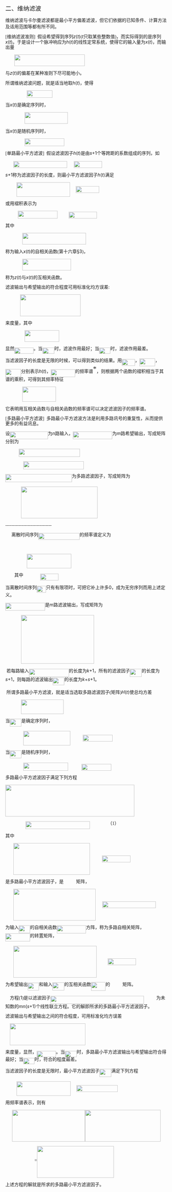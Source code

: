 <div class=Section1>
<p class=MsoNormal style='layout-grid-mode:char'><span lang=ZH-CN
style='font-size:14.0pt;font-family:宋体_GB2312'>二、维纳滤波</span></p>
<p class=MsoBodyTextIndent2><span lang=ZH-CN>维纳滤波与卡尔曼滤波都是最小平方偏差滤波，但它们依据的已知条件、计算方法及适用范围等都有所不同。</span></p>
<p class=MsoNormal style='line-height:12.0pt;layout-grid-mode:char'><span
lang=EN-US style='font-family:宋体_GB2312'>[</span><span lang=ZH-CN
style='font-family:宋体_GB2312'>维纳滤波准则</span><span lang=EN-US style='font-family:
宋体_GB2312'>]&nbsp; </span><span lang=ZH-CN style='font-family:宋体_GB2312'>假设希望得到序列</span><i><span
lang=EN-US>z</span></i><span lang=EN-US>(<i>t</i>)</span><span lang=EN-US
style='font-family:宋体_GB2312'>(</span><i><span lang=EN-US>t</span></i><span
lang=ZH-CN style='font-family:宋体_GB2312'>只取某些整数值</span><span lang=EN-US
style='font-family:宋体_GB2312'>)</span><span lang=ZH-CN style='font-family:宋体_GB2312'>，而实际得到的是序列</span><i><span
lang=EN-US>x</span></i><span lang=EN-US>(<i>t</i>)</span><span lang=ZH-CN
style='font-family:宋体_GB2312'>。于是设计一个脉冲响应为</span><i><span lang=EN-US>h</span></i><span
lang=EN-US>(<i>t</i>)</span><span lang=ZH-CN style='font-family:宋体_GB2312'>的线性定常系统，使得它的输入量为</span><i><span
lang=EN-US>x</span></i><span lang=EN-US>(<i>t</i>)</span><span lang=ZH-CN
style='font-family:宋体_GB2312'>，而输出量</span></p>
<p class=MsoNormal style='line-height:12.0pt;layout-grid-mode:char'><span
lang=EN-US style='font-family:宋体_GB2312'>&nbsp;&nbsp;&nbsp;&nbsp;&nbsp;&nbsp;&nbsp;
<sub><img width=220 height=36
src="res/17e9d95da129bdd93c34fb6cc6aaaa52_5903_files/image002.gif" u1:shapes="_x0000_i1025"></sub></span></p>
<p class=MsoNormal style='line-height:12.0pt;layout-grid-mode:char'><span
lang=ZH-CN style='font-family:宋体_GB2312'>与</span><i><span lang=EN-US>z</span></i><span
lang=EN-US>(<i>t</i>)</span><span lang=ZH-CN style='font-family:宋体_GB2312'>的偏差在某种准则下尽可能地小。</span></p>
<p class=MsoNormal style='line-height:12.0pt;layout-grid-mode:char'><span
lang=ZH-CN style='font-family:宋体_GB2312'>所谓维纳滤波问题，就是适当地取</span><i><span
lang=EN-US>h</span></i><span lang=EN-US>(<i>t</i>)</span><span lang=ZH-CN
style='font-family:宋体_GB2312'>，使得</span></p>
<p class=MsoNormal style='line-height:12.0pt;layout-grid-mode:char'><span
lang=EN-US style='font-family:宋体_GB2312'>&nbsp;&nbsp;&nbsp;&nbsp;&nbsp;&nbsp;&nbsp;&nbsp;&nbsp;&nbsp;&nbsp;&nbsp;&nbsp;&nbsp;&nbsp;&nbsp;&nbsp;&nbsp;
<sub><img width=80 height=23 src="res/17e9d95da129bdd93c34fb6cc6aaaa52_5903_files/image004.gif"
u1:shapes="_x0000_i1026"></sub></span></p>
<p class=MsoNormal style='line-height:12.0pt;layout-grid-mode:char'><span
lang=ZH-CN style='font-family:宋体_GB2312'>当</span><i><span lang=EN-US>x</span></i><span
lang=EN-US>(<i>t</i>)</span><span lang=ZH-CN style='font-family:宋体_GB2312'>是确定序列时，</span></p>
<p class=MsoNormal style='line-height:12.0pt;layout-grid-mode:char'><span
lang=EN-US style='font-family:宋体_GB2312'>&nbsp;&nbsp;&nbsp;&nbsp;&nbsp;&nbsp;&nbsp;&nbsp;&nbsp;&nbsp;&nbsp;&nbsp;&nbsp;&nbsp;&nbsp;&nbsp;
<sub><img width=135 height=36
src="res/17e9d95da129bdd93c34fb6cc6aaaa52_5903_files/image006.gif" u1:shapes="_x0000_i1027"></sub></span></p>
<p class=MsoNormal style='line-height:12.0pt;layout-grid-mode:char'><span
lang=ZH-CN style='font-family:宋体_GB2312'>当</span><i><span lang=EN-US>x</span></i><span
lang=EN-US>(<i>t</i>)</span><span lang=ZH-CN style='font-family:宋体_GB2312'>是随机序列时，</span></p>
<p class=MsoNormal style='line-height:12.0pt;layout-grid-mode:char'><span
lang=EN-US style='font-family:宋体_GB2312'>&nbsp;&nbsp;&nbsp;&nbsp;&nbsp;&nbsp;&nbsp;&nbsp;&nbsp;&nbsp;&nbsp;&nbsp;&nbsp;&nbsp;&nbsp;&nbsp;
<sub><img width=124 height=24
src="res/17e9d95da129bdd93c34fb6cc6aaaa52_5903_files/image008.gif" u1:shapes="_x0000_i1035"></sub></span></p>
<p class=MsoNormal style='line-height:12.0pt;layout-grid-mode:char'><span
lang=EN-US style='font-family:宋体_GB2312'>[</span><span lang=ZH-CN
style='font-family:宋体_GB2312'>单路最小平方滤波</span><span lang=EN-US style='font-family:
宋体_GB2312'>]&nbsp; </span><span lang=ZH-CN style='font-family:宋体_GB2312'>假设滤波因子</span><i><span
lang=EN-US>h</span></i><span lang=EN-US>(<i>t</i>)</span><span lang=ZH-CN
style='font-family:宋体_GB2312'>是由</span><i><span lang=EN-US>s</span></i><span
lang=EN-US>+1</span><span lang=ZH-CN style='font-family:宋体_GB2312'>个等跨距的系数组成的序列，如</span></p>
<p class=MsoNormal style='line-height:12.0pt;layout-grid-mode:char'><span
lang=EN-US style='font-family:宋体_GB2312'>&nbsp;&nbsp;&nbsp;&nbsp;&nbsp;&nbsp; <sub><img
width=168 height=21 src="res/17e9d95da129bdd93c34fb6cc6aaaa52_5903_files/image010.gif"
u1:shapes="_x0000_i1036" align=absmiddle></sub>&nbsp;&nbsp;&nbsp;&nbsp;&nbsp;&nbsp;<sub><img
width=88 height=21 src="res/17e9d95da129bdd93c34fb6cc6aaaa52_5903_files/image012.gif"
u1:shapes="_x0000_i1037" align=absmiddle></sub></span></p>
<p class=MsoNormal style='line-height:12.0pt;layout-grid-mode:char'><i><span
lang=EN-US>s</span></i><span lang=EN-US>+1</span><span lang=ZH-CN
style='font-family:宋体_GB2312'>称为滤波因子的长度，则最小平方滤波因子</span><i><span lang=EN-US>h</span></i><span
lang=EN-US>(<i>t</i>)</span><span lang=ZH-CN style='font-family:宋体_GB2312'>满足</span></p>
<p class=MsoNormal style='line-height:12.0pt;layout-grid-mode:char'><span
lang=EN-US style='font-family:宋体_GB2312'>&nbsp;&nbsp;&nbsp;&nbsp;&nbsp;&nbsp;&nbsp;&nbsp;&nbsp;
<sub><img width=167 height=45
src="res/17e9d95da129bdd93c34fb6cc6aaaa52_5903_files/image014.gif" u1:shapes="_x0000_i1038"
align=absmiddle></sub>&nbsp;&nbsp;&nbsp;&nbsp;&nbsp;<sub><img width=73
height=21 src="res/17e9d95da129bdd93c34fb6cc6aaaa52_5903_files/image016.gif"
u1:shapes="_x0000_i1039" align=absmiddle></sub>&nbsp;&nbsp;&nbsp;&nbsp;</span></p>
<p class=MsoNormal style='line-height:12.0pt;layout-grid-mode:char'><span
lang=ZH-CN style='font-family:宋体_GB2312'>或用褶积表示为</span></p>
<p class=MsoNormal style='line-height:12.0pt;layout-grid-mode:char'><span
lang=EN-US style='font-family:宋体_GB2312'>&nbsp;&nbsp;&nbsp;&nbsp;&nbsp;&nbsp;&nbsp;&nbsp;&nbsp;&nbsp;
<sub><img width=124 height=24
src="res/17e9d95da129bdd93c34fb6cc6aaaa52_5903_files/image018.gif" u1:shapes="_x0000_i1040"></sub>&nbsp;&nbsp;&nbsp;&nbsp;&nbsp;&nbsp;&nbsp;&nbsp;&nbsp;&nbsp;<sub><img
width=88 height=21 src="res/17e9d95da129bdd93c34fb6cc6aaaa52_5903_files/image020.gif"
u1:shapes="_x0000_i1041"></sub></span></p>
<p class=MsoNormal style='line-height:12.0pt;layout-grid-mode:char'><span
lang=ZH-CN style='font-family:宋体_GB2312'>其中</span></p>
<p class=MsoNormal style='line-height:12.0pt;layout-grid-mode:char'><span
lang=EN-US style='font-family:宋体_GB2312'>&nbsp;&nbsp;&nbsp;&nbsp;&nbsp;&nbsp;&nbsp;&nbsp;&nbsp;&nbsp;&nbsp;&nbsp;&nbsp;&nbsp;
<sub><img width=199 height=36
src="res/17e9d95da129bdd93c34fb6cc6aaaa52_5903_files/image022.gif" u1:shapes="_x0000_i1042"></sub></span></p>
<p class=MsoNormal style='line-height:12.0pt;layout-grid-mode:char'><span
lang=ZH-CN style='font-family:宋体_GB2312'>称为输入</span><i><span lang=EN-US>x</span></i><span
lang=EN-US>(<i>t</i>)</span><span lang=ZH-CN style='font-family:宋体_GB2312'>的</span><span
lang=ZH-CN style='font-family:宋体_GB2312'>自相关函数</span><span lang=EN-US
style='font-family:宋体_GB2312'>(</span><span lang=ZH-CN style='font-family:宋体_GB2312'>第十六章</span><span
lang=EN-US>§</span><span lang=EN-US>3</span><span lang=EN-US style='font-family:
宋体_GB2312'>)</span><span lang=ZH-CN style='font-family:宋体_GB2312'>，</span></p>
<p class=MsoNormal style='line-height:12.0pt;layout-grid-mode:char'><span
lang=EN-US style='font-family:宋体_GB2312'>&nbsp;&nbsp;&nbsp;&nbsp;&nbsp;&nbsp;&nbsp;&nbsp;&nbsp;&nbsp;&nbsp;&nbsp;&nbsp;&nbsp;
<sub><img width=152 height=36
src="res/17e9d95da129bdd93c34fb6cc6aaaa52_5903_files/image024.gif" u1:shapes="_x0000_i1043"></sub></span></p>
<p class=MsoNormal style='line-height:12.0pt;layout-grid-mode:char'><span
lang=ZH-CN style='font-family:宋体_GB2312'>称为</span><i><span lang=EN-US>z</span></i><span
lang=EN-US>(<i>t</i>)</span><span lang=ZH-CN style='font-family:宋体_GB2312'>与</span><i><span
lang=EN-US>x</span></i><span lang=EN-US>(<i>t</i>)</span><span lang=ZH-CN
style='font-family:宋体_GB2312'>的互相关函数。</span></p>
<p class=MsoNormal style='line-height:12.0pt;layout-grid-mode:char'><span
lang=ZH-CN style='font-family:宋体_GB2312'>滤波输出与希望输出的符合程度可用标准化均方误差</span><span
lang=EN-US style='font-family:宋体_GB2312'>:</span></p>
<p class=MsoNormal style='line-height:12.0pt;layout-grid-mode:char'><span
lang=EN-US style='font-family:宋体_GB2312'>&nbsp;&nbsp;&nbsp;&nbsp;&nbsp;&nbsp;&nbsp;&nbsp;&nbsp;&nbsp;&nbsp;&nbsp;
<sub><img width=189 height=68
src="res/17e9d95da129bdd93c34fb6cc6aaaa52_5903_files/image026.gif" u1:shapes="_x0000_i1044"></sub></span></p>
<p class=MsoNormal style='line-height:12.0pt;layout-grid-mode:char'><span
lang=ZH-CN style='font-family:宋体_GB2312'>来度量，其中</span></p>
<p class=MsoNormal style='line-height:12.0pt;layout-grid-mode:char'><span
lang=EN-US style='font-family:宋体_GB2312'>&nbsp;&nbsp;&nbsp;&nbsp;&nbsp;&nbsp;&nbsp;&nbsp;&nbsp;&nbsp;&nbsp;&nbsp;&nbsp;&nbsp;&nbsp;&nbsp;
<sub><img width=108 height=36
src="res/17e9d95da129bdd93c34fb6cc6aaaa52_5903_files/image028.gif" u1:shapes="_x0000_i1045"></sub></span></p>
<p class=MsoNormal style='line-height:12.0pt;layout-grid-mode:char'><span
lang=ZH-CN style='font-family:宋体_GB2312'>显然</span><sub><span lang=EN-US
style='font-family:宋体_GB2312'><img width=60 height=19
src="res/17e9d95da129bdd93c34fb6cc6aaaa52_5903_files/image030.gif" u1:shapes="_x0000_i1046"
align=absmiddle></span></sub><span lang=ZH-CN style='font-family:宋体_GB2312'>。当</span><sub><span
lang=EN-US style='font-family:宋体_GB2312'><img width=37 height=19
src="res/17e9d95da129bdd93c34fb6cc6aaaa52_5903_files/image032.gif" u1:shapes="_x0000_i1047"
align=absmiddle></span></sub><span lang=ZH-CN style='font-family:宋体_GB2312'>时，滤波作用最好；当</span><sub><span
lang=EN-US style='font-family:宋体_GB2312'><img width=35 height=19
src="res/17e9d95da129bdd93c34fb6cc6aaaa52_5903_files/image034.gif" u1:shapes="_x0000_i1048"
align=absmiddle></span></sub><span lang=ZH-CN style='font-family:宋体_GB2312'>时，滤波作用最差。</span></p>
<p class=MsoNormal style='line-height:12.0pt;layout-grid-mode:char'><span
lang=ZH-CN style='font-family:宋体_GB2312'>当滤波因子的长度是无限的时候，可以得到类似的结果。用</span><sub><span
lang=EN-US style='font-family:宋体_GB2312'><img width=41 height=21
src="res/17e9d95da129bdd93c34fb6cc6aaaa52_5903_files/image036.gif" u1:shapes="_x0000_i1049"
align=absmiddle></span></sub><span lang=ZH-CN style='font-family:宋体_GB2312'>，</span><sub><span
lang=EN-US style='font-family:宋体_GB2312'><img width=49 height=24
src="res/17e9d95da129bdd93c34fb6cc6aaaa52_5903_files/image038.gif" u1:shapes="_x0000_i1050"
align=absmiddle></span></sub><span lang=ZH-CN style='font-family:宋体_GB2312'>，</span><sub><span
lang=EN-US style='font-family:宋体_GB2312'><img width=49 height=25
src="res/17e9d95da129bdd93c34fb6cc6aaaa52_5903_files/image040.gif" u1:shapes="_x0000_i1051"
align=absmiddle></span></sub><span lang=ZH-CN style='font-family:宋体_GB2312'>分别表示</span><i><span
lang=EN-US>h</span></i><span lang=EN-US>(<i>t</i>)</span><span lang=ZH-CN
style='font-family:宋体_GB2312'>，</span><sub><span lang=EN-US style='font-family:
宋体_GB2312'><img width=76 height=24
src="res/17e9d95da129bdd93c34fb6cc6aaaa52_5903_files/image042.gif" u1:shapes="_x0000_i1052"
align=absmiddle></span></sub><span lang=ZH-CN style='font-family:宋体_GB2312'>的频率谱</span><sup><span
lang=EN-US style='font-size:16.0pt;font-family:宋体_GB2312'>*</span></sup><span
lang=ZH-CN style='font-family:宋体_GB2312'>，则根据两个函数的褶积相当于其谱的乘积，可得到其频率特征</span></p>
<p class=MsoNormal style='line-height:12.0pt;layout-grid-mode:char'><span
lang=EN-US style='font-family:宋体_GB2312'>&nbsp;&nbsp;&nbsp;&nbsp;&nbsp;&nbsp;&nbsp;&nbsp;&nbsp;&nbsp;&nbsp;&nbsp;&nbsp;&nbsp;
<sub><img width=105 height=47
src="res/17e9d95da129bdd93c34fb6cc6aaaa52_5903_files/image044.gif" u1:shapes="_x0000_i1053"></sub></span></p>
<p class=MsoNormal style='line-height:12.0pt;layout-grid-mode:char'><span
lang=ZH-CN style='font-family:宋体_GB2312'>它表明用互相关函数与自相关函数的频率谱可以决定滤波因子的频率谱。</span></p>
<p class=MsoNormal style='line-height:12.0pt;layout-grid-mode:char'><span
lang=EN-US style='font-family:宋体_GB2312'>[</span><span lang=ZH-CN
style='font-family:宋体_GB2312'>多路最小平方滤波</span><span lang=EN-US style='font-family:
宋体_GB2312'>]&nbsp; </span><span lang=ZH-CN style='font-family:宋体_GB2312'>多路最小平方滤波方法是利用多路讯号的重复性，从而提供更多的有益讯息。</span></p>
<p class=MsoNormal style='line-height:12.0pt;layout-grid-mode:char'><span
lang=ZH-CN style='font-family:宋体_GB2312'>设</span><sub><span lang=EN-US
style='font-family:宋体_GB2312'><img width=119 height=24
src="res/17e9d95da129bdd93c34fb6cc6aaaa52_5903_files/image046.gif" u1:shapes="_x0000_i1054"
align=absmiddle></span></sub><span lang=ZH-CN style='font-family:宋体_GB2312'>为</span><i><span
lang=EN-US>n</span></i><span lang=ZH-CN style='font-family:宋体_GB2312'>路输入，</span><sub><span
lang=EN-US style='font-family:宋体_GB2312'><img width=123 height=24
src="res/17e9d95da129bdd93c34fb6cc6aaaa52_5903_files/image048.gif" u1:shapes="_x0000_i1055"
align=absmiddle></span></sub><span lang=ZH-CN style='font-family:宋体_GB2312'>为</span><i><span
lang=EN-US>m</span></i><span lang=ZH-CN style='font-family:宋体_GB2312'>路希望输出，写成矩阵分别为</span></p>
<p class=MsoNormal style='line-height:12.0pt;layout-grid-mode:char'><span
lang=EN-US style='font-family:宋体_GB2312'>&nbsp;&nbsp;&nbsp;&nbsp;&nbsp;&nbsp;&nbsp;&nbsp;&nbsp;&nbsp;&nbsp;
<sub><img width=191 height=25
src="res/17e9d95da129bdd93c34fb6cc6aaaa52_5903_files/image050.gif" u1:shapes="_x0000_i1056"></sub></span></p>
<p class=MsoNormal style='line-height:12.0pt;layout-grid-mode:char'><span
lang=EN-US style='font-family:宋体_GB2312'>&nbsp;&nbsp;&nbsp;&nbsp;&nbsp;&nbsp;&nbsp;&nbsp;&nbsp;&nbsp;&nbsp;&nbsp;&nbsp;&nbsp;&nbsp;
<sub><img width=189 height=25
src="res/17e9d95da129bdd93c34fb6cc6aaaa52_5903_files/image052.gif" u1:shapes="_x0000_i1057"></sub></span></p>
<p class=MsoNormal style='line-height:12.0pt;layout-grid-mode:char'><sub><span
lang=EN-US style='font-family:宋体_GB2312'><img width=208 height=25
src="res/17e9d95da129bdd93c34fb6cc6aaaa52_5903_files/image054.gif" u1:shapes="_x0000_i1058"
align=absmiddle></span></sub><span lang=ZH-CN style='font-family:宋体_GB2312'>为多路滤波因子，写成矩阵为</span></p>
<p class=MsoNormal style='line-height:12.0pt;layout-grid-mode:char'><span
lang=EN-US style='font-family:宋体_GB2312'>&nbsp;&nbsp; &nbsp;&nbsp;&nbsp;&nbsp;&nbsp;&nbsp;&nbsp;&nbsp;&nbsp;&nbsp;&nbsp;<sub><img
width=239 height=99 src="res/17e9d95da129bdd93c34fb6cc6aaaa52_5903_files/image056.gif"
u1:shapes="_x0000_i1059"></sub></span></p>
<p class=MsoNormal style='line-height:12.0pt;layout-grid-mode:char'><span
lang=EN-US style='font-family:宋体_GB2312'>-------------------------------</span></p>
<p class=MsoNormal style='line-height:12.0pt;layout-grid-mode:char'><sub><span
lang=EN-US style='font-family:宋体_GB2312'><img width=12 height=13
src="res/17e9d95da129bdd93c34fb6cc6aaaa52_5903_files/image058.gif" u1:shapes="_x0000_i1060"></span></sub><span
lang=EN-US style='font-family:宋体_GB2312'>&nbsp; </span><span lang=ZH-CN
style='font-size:10.5pt;font-family:宋体_GB2312'>离散时间序列</span><sub><span
lang=EN-US style='font-size:10.5pt;font-family:宋体_GB2312'><img width=129
height=21 src="res/17e9d95da129bdd93c34fb6cc6aaaa52_5903_files/image060.gif"
u1:shapes="_x0000_i1061" align=absmiddle></span></sub><span lang=ZH-CN
style='font-size:10.5pt;font-family:宋体_GB2312'>的频率谱定义为</span></p>
<p class=MsoNormal style='line-height:12.0pt;layout-grid-mode:char'><span
lang=EN-US>&nbsp;</span></p>
<p class=MsoNormal style='line-height:12.0pt;layout-grid-mode:char'><span
lang=EN-US style='font-size:10.5pt;font-family:宋体_GB2312'>&nbsp;&nbsp;&nbsp;&nbsp;&nbsp;&nbsp;&nbsp;&nbsp;&nbsp;&nbsp;&nbsp;&nbsp;&nbsp;&nbsp;&nbsp;&nbsp;&nbsp;&nbsp;
<sub><img width=139 height=45
src="res/17e9d95da129bdd93c34fb6cc6aaaa52_5903_files/image062.gif" u1:shapes="_x0000_i1062"></sub></span></p>
<p class=MsoNormal style='line-height:12.0pt;layout-grid-mode:char'><span
lang=EN-US style='font-size:10.5pt;font-family:宋体_GB2312'>&nbsp;&nbsp;&nbsp;&nbsp;&nbsp;&nbsp;&nbsp;
</span><span lang=ZH-CN style='font-size:10.5pt;font-family:宋体_GB2312'>其中</span><span
lang=EN-US style='font-size:10.5pt;font-family:宋体_GB2312'>&nbsp;&nbsp;&nbsp;&nbsp;&nbsp;&nbsp;&nbsp;&nbsp;&nbsp;&nbsp;&nbsp;&nbsp;&nbsp;&nbsp;
<sub><img width=57 height=21 src="res/17e9d95da129bdd93c34fb6cc6aaaa52_5903_files/image064.gif"
u1:shapes="_x0000_i1063" align=absmiddle></sub></span></p>
<p class=MsoNormal style='line-height:12.0pt;layout-grid-mode:char'><span
lang=ZH-CN style='font-size:10.5pt;font-family:宋体_GB2312'>当离散时间序列</span><sub><span
lang=EN-US style='font-size:10.5pt;font-family:宋体_GB2312'><img width=29
height=21 src="res/17e9d95da129bdd93c34fb6cc6aaaa52_5903_files/image066.gif"
u1:shapes="_x0000_i1064" align=absmiddle></span></sub><span lang=ZH-CN
style='font-size:10.5pt;font-family:宋体_GB2312'>只有有限项时，可把它补上许多</span><span
lang=EN-US style='font-size:10.5pt'>0</span><span lang=ZH-CN style='font-size:
10.5pt;font-family:宋体_GB2312'>，成为无穷序列而用上述定义。</span></p>
<p class=MsoNormal style='line-height:12.0pt;layout-grid-mode:char'><sub><span
lang=EN-US style='font-family:宋体_GB2312'><img width=124 height=24
src="res/17e9d95da129bdd93c34fb6cc6aaaa52_5903_files/image068.gif" u1:shapes="_x0000_i1065"
align=absmiddle></span></sub><span lang=ZH-CN style='font-family:宋体_GB2312'>是</span><i><span
lang=EN-US>m</span></i><span lang=ZH-CN style='font-family:宋体_GB2312'>路滤波输出，写成矩阵为</span></p>
<p class=MsoNormal style='line-height:12.0pt;layout-grid-mode:char'><span
lang=EN-US style='font-family:宋体_GB2312'>&nbsp;&nbsp;&nbsp;&nbsp;&nbsp;&nbsp;&nbsp;&nbsp;&nbsp;&nbsp;&nbsp;&nbsp;&nbsp;
<sub><img width=228 height=152
src="res/17e9d95da129bdd93c34fb6cc6aaaa52_5903_files/image070.gif" u1:shapes="_x0000_i1066"></sub></span></p>
<p class=MsoNormal style='line-height:12.0pt;layout-grid-mode:char'><span
lang=EN-US style='font-family:宋体_GB2312'>&nbsp;</span><span lang=ZH-CN
style='font-family:宋体_GB2312'>若每路输入</span><sub><span lang=EN-US
style='font-family:宋体_GB2312'><img width=125 height=25
src="res/17e9d95da129bdd93c34fb6cc6aaaa52_5903_files/image072.gif" u1:shapes="_x0000_i1067"
align=absmiddle></span></sub><span lang=ZH-CN style='font-family:宋体_GB2312'>的长度为</span><i><span
lang=EN-US>k</span></i><span lang=EN-US>+1</span><span lang=ZH-CN
style='font-family:宋体_GB2312'>，所有的滤波因子</span><sub><span lang=EN-US
style='font-family:宋体_GB2312'><img width=37 height=25
src="res/17e9d95da129bdd93c34fb6cc6aaaa52_5903_files/image074.gif" u1:shapes="_x0000_i1068"
align=absmiddle></span></sub><span lang=ZH-CN style='font-family:宋体_GB2312'>的长度为</span><i><span
lang=EN-US>s</span></i><span lang=EN-US>+1</span><span lang=ZH-CN
style='font-family:宋体_GB2312'>，则每路的滤波输出</span><sub><span lang=EN-US
style='font-family:宋体_GB2312'><img width=36 height=24
src="res/17e9d95da129bdd93c34fb6cc6aaaa52_5903_files/image076.gif" u1:shapes="_x0000_i1069"
align=absmiddle></span></sub><span lang=ZH-CN style='font-family:宋体_GB2312'>的长度为</span><i><span
lang=EN-US>k</span></i><span lang=EN-US>+<i>s</i>+1</span><span lang=ZH-CN
style='font-family:宋体_GB2312'>。</span></p>
<p class=MsoNormal style='line-height:12.0pt;layout-grid-mode:char'><span
lang=EN-US style='font-family:宋体_GB2312'>&nbsp;</span><span lang=ZH-CN
style='font-family:宋体_GB2312'>所谓多路最小平方滤波，就是适当选取多路滤波因子</span><span lang=EN-US
style='font-family:宋体_GB2312'>(</span><span lang=ZH-CN style='font-family:宋体_GB2312'>矩阵</span><span
lang=EN-US style='font-family:宋体_GB2312'>)</span><i><span lang=EN-US>H</span></i><span
lang=EN-US>(<i>t</i>)</span><span lang=ZH-CN style='font-family:宋体_GB2312'>使总均方差</span></p>
<p class=MsoNormal style='line-height:12.0pt;layout-grid-mode:char'><span
lang=EN-US style='font-family:宋体_GB2312'>&nbsp;&nbsp;&nbsp;&nbsp;&nbsp;&nbsp;&nbsp;&nbsp;&nbsp;&nbsp;&nbsp;&nbsp;&nbsp;
<sub><img width=133 height=45
src="res/17e9d95da129bdd93c34fb6cc6aaaa52_5903_files/image078.gif" u1:shapes="_x0000_i1070"></sub></span></p>
<p class=MsoNormal style='line-height:12.0pt;layout-grid-mode:char'><span
lang=ZH-CN style='font-family:宋体_GB2312'>当</span><sub><span lang=EN-US
style='font-family:宋体_GB2312'><img width=36 height=24
src="res/17e9d95da129bdd93c34fb6cc6aaaa52_5903_files/image080.gif" u1:shapes="_x0000_i1071"
align=absmiddle></span></sub><span lang=ZH-CN style='font-family:宋体_GB2312'>是确定序列时，</span></p>
<p class=MsoNormal style='line-height:12.0pt;layout-grid-mode:char'><span
lang=EN-US style='font-family:宋体_GB2312'>&nbsp;&nbsp;&nbsp;&nbsp;&nbsp;&nbsp;&nbsp;&nbsp;&nbsp;&nbsp;&nbsp;&nbsp;&nbsp;&nbsp;&nbsp;
<sub><img width=147 height=45
src="res/17e9d95da129bdd93c34fb6cc6aaaa52_5903_files/image082.gif" u1:shapes="_x0000_i1072"
align=absmiddle></sub>&nbsp;&nbsp;&nbsp;&nbsp;&nbsp;&nbsp;&nbsp;&nbsp;&nbsp;&nbsp;&nbsp;<sub><img
width=93 height=21 src="res/17e9d95da129bdd93c34fb6cc6aaaa52_5903_files/image084.gif"
u1:shapes="_x0000_i1073" align=absmiddle></sub></span></p>
<p class=MsoNormal style='line-height:12.0pt;layout-grid-mode:char'><span
lang=ZH-CN style='font-family:宋体_GB2312'>当</span><sub><span lang=EN-US
style='font-family:宋体_GB2312'><img width=36 height=24
src="res/17e9d95da129bdd93c34fb6cc6aaaa52_5903_files/image085.gif" u1:shapes="_x0000_i1074"
align=absmiddle></span></sub><span lang=ZH-CN style='font-family:宋体_GB2312'>是随机序列时，</span></p>
<p class=MsoNormal style='line-height:12.0pt;layout-grid-mode:char'><span
lang=EN-US style='font-family:宋体_GB2312'>&nbsp;&nbsp;&nbsp;&nbsp;&nbsp;&nbsp;&nbsp;&nbsp;&nbsp;&nbsp;&nbsp;&nbsp;&nbsp;&nbsp;&nbsp;
<sub><img width=140 height=25
src="res/17e9d95da129bdd93c34fb6cc6aaaa52_5903_files/image087.gif" u1:shapes="_x0000_i1075"></sub>&nbsp;&nbsp;&nbsp;&nbsp;&nbsp;&nbsp;&nbsp;&nbsp;&nbsp;&nbsp;&nbsp;&nbsp;<sub><img
width=93 height=21 src="res/17e9d95da129bdd93c34fb6cc6aaaa52_5903_files/image089.gif"
u1:shapes="_x0000_i1076"></sub></span></p>
<p class=MsoNormal style='line-height:12.0pt;layout-grid-mode:char'><span
lang=ZH-CN style='font-family:宋体_GB2312'>多路最小平方滤波因子满足下列方程</span></p>
<p class=MsoNormal style='line-height:12.0pt;layout-grid-mode:char'><sub><span
lang=EN-US style='font-family:宋体_GB2312'><img width=403 height=99
src="res/17e9d95da129bdd93c34fb6cc6aaaa52_5903_files/image091.gif" u1:shapes="_x0000_i1077"></span></sub><span
lang=EN-US style='font-family:宋体_GB2312'>&nbsp;&nbsp;&nbsp;&nbsp;&nbsp;&nbsp;&nbsp;&nbsp;
</span></p>
<p class=MsoNormal style='line-height:12.0pt;layout-grid-mode:char'><span
lang=EN-US style='font-family:宋体_GB2312'>&nbsp;&nbsp;&nbsp;&nbsp;&nbsp;&nbsp;&nbsp;&nbsp;&nbsp;&nbsp;&nbsp;&nbsp;&nbsp;&nbsp;&nbsp;&nbsp;&nbsp;
<sub><img width=201 height=24
src="res/17e9d95da129bdd93c34fb6cc6aaaa52_5903_files/image093.gif" u1:shapes="_x0000_i1078"
align=absmiddle></sub>&nbsp;&nbsp;&nbsp;&nbsp;&nbsp;&nbsp;&nbsp;&nbsp;&nbsp;&nbsp;&nbsp;&nbsp;&nbsp;&nbsp;&nbsp;&nbsp;</span><span
lang=ZH-CN style='font-family:宋体_GB2312'>（</span><span lang=EN-US
style='font-family:宋体_GB2312'>1</span><span lang=ZH-CN style='font-family:宋体_GB2312'>）</span></p>
<p class=MsoNormal style='line-height:12.0pt;layout-grid-mode:char'><span
lang=ZH-CN style='font-family:宋体_GB2312'>其中</span></p>
<p class=MsoNormal style='line-height:12.0pt;layout-grid-mode:char'><span
lang=EN-US style='font-family:宋体_GB2312'>&nbsp;&nbsp;&nbsp;&nbsp;&nbsp;&nbsp; <sub><img
width=239 height=99 src="res/17e9d95da129bdd93c34fb6cc6aaaa52_5903_files/image095.gif"
u1:shapes="_x0000_i1079" align=absmiddle></sub>&nbsp;&nbsp;&nbsp;&nbsp;&nbsp;&nbsp;&nbsp;&nbsp;&nbsp;&nbsp;&nbsp;<sub><img
width=89 height=21 src="res/17e9d95da129bdd93c34fb6cc6aaaa52_5903_files/image097.gif"
u1:shapes="_x0000_i1080" align=absmiddle></sub></span></p>
<p class=MsoNormal style='line-height:12.0pt;layout-grid-mode:char'><span
lang=ZH-CN style='font-family:宋体_GB2312'>是多路最小平方滤波因子，是</span><sub><span
lang=EN-US style='font-family:宋体_GB2312'><img width=39 height=15
src="res/17e9d95da129bdd93c34fb6cc6aaaa52_5903_files/image099.gif" u1:shapes="_x0000_i1081"></span></sub><span
lang=ZH-CN style='font-family:宋体_GB2312'>矩阵，</span></p>
<p class=MsoNormal style='line-height:12.0pt;layout-grid-mode:char'><span
lang=EN-US style='font-family:宋体_GB2312'>&nbsp;&nbsp;&nbsp;&nbsp;&nbsp;&nbsp; <sub><img
width=257 height=99 src="res/17e9d95da129bdd93c34fb6cc6aaaa52_5903_files/image101.gif"
u1:shapes="_x0000_i1082" align=absmiddle></sub>&nbsp;&nbsp;&nbsp;&nbsp;&nbsp;&nbsp;<sub><img
width=167 height=21 src="res/17e9d95da129bdd93c34fb6cc6aaaa52_5903_files/image103.gif"
u1:shapes="_x0000_i1083" align=absmiddle></sub></span></p>
<p class=MsoNormal style='line-height:12.0pt;layout-grid-mode:char'><span
lang=ZH-CN style='font-family:宋体_GB2312'>为输入</span><sub><span lang=EN-US
style='font-family:宋体_GB2312'><img width=35 height=24
src="res/17e9d95da129bdd93c34fb6cc6aaaa52_5903_files/image105.gif" u1:shapes="_x0000_i1084"
align=absmiddle></span></sub><span lang=ZH-CN style='font-family:宋体_GB2312'>的自相关函数</span><sub><span
lang=EN-US style='font-family:宋体_GB2312'><img width=91 height=25
src="res/17e9d95da129bdd93c34fb6cc6aaaa52_5903_files/image107.gif" u1:shapes="_x0000_i1085"
align=absmiddle></span></sub><span lang=ZH-CN style='font-family:宋体_GB2312'>方阵，称为多路自相关矩阵，</span><sub><span
lang=EN-US style='font-family:宋体_GB2312'><img width=77 height=25
src="res/17e9d95da129bdd93c34fb6cc6aaaa52_5903_files/image109.gif" u1:shapes="_x0000_i1086"
align=absmiddle></span></sub><span lang=ZH-CN style='font-family:宋体_GB2312'>的转置矩阵，</span></p>
<p class=MsoNormal style='line-height:12.0pt;layout-grid-mode:char'><span
lang=EN-US style='font-family:宋体_GB2312'>&nbsp;&nbsp;&nbsp;&nbsp;&nbsp;&nbsp; <sub><img
width=260 height=99 src="res/17e9d95da129bdd93c34fb6cc6aaaa52_5903_files/image111.gif"
u1:shapes="_x0000_i1087" align=absmiddle></sub>&nbsp;&nbsp;&nbsp;&nbsp;&nbsp;&nbsp;&nbsp;&nbsp;&nbsp;&nbsp;<sub><img
width=88 height=21 src="res/17e9d95da129bdd93c34fb6cc6aaaa52_5903_files/image113.gif"
u1:shapes="_x0000_i1088" align=absmiddle></sub></span></p>
<p class=MsoNormal style='line-height:12.0pt;layout-grid-mode:char'><span
lang=ZH-CN style='font-family:宋体_GB2312'>为希望输出</span><sub><span lang=EN-US
style='font-family:宋体_GB2312'><img width=35 height=24
src="res/17e9d95da129bdd93c34fb6cc6aaaa52_5903_files/image115.gif" u1:shapes="_x0000_i1089"
align=absmiddle></span></sub><span lang=ZH-CN style='font-family:宋体_GB2312'>和输入</span><sub><span
lang=EN-US style='font-family:宋体_GB2312'><img width=37 height=25
src="res/17e9d95da129bdd93c34fb6cc6aaaa52_5903_files/image117.gif" u1:shapes="_x0000_i1090"
align=absmiddle></span></sub><span lang=ZH-CN style='font-family:宋体_GB2312'>的互相关函数</span><sub><span
lang=EN-US style='font-family:宋体_GB2312'><img width=45 height=27
src="res/17e9d95da129bdd93c34fb6cc6aaaa52_5903_files/image119.gif" u1:shapes="_x0000_i1091"
align=absmiddle></span></sub><span lang=ZH-CN style='font-family:宋体_GB2312'>的</span><sub><span
lang=EN-US style='font-family:宋体_GB2312'><img width=39 height=15
src="res/17e9d95da129bdd93c34fb6cc6aaaa52_5903_files/image121.gif" u1:shapes="_x0000_i1092"
align=absmiddle></span></sub><span lang=ZH-CN style='font-family:宋体_GB2312'>矩阵。</span></p>
<p class=MsoNormal style='line-height:12.0pt;layout-grid-mode:char'><span
lang=EN-US style='font-family:宋体_GB2312'>&nbsp;&nbsp;&nbsp; </span><span
lang=ZH-CN style='font-family:宋体_GB2312'>方程</span><span lang=EN-US
style='font-family:宋体_GB2312'>(</span><span lang=EN-US>1</span><span
lang=EN-US style='font-family:宋体_GB2312'>)</span><span lang=ZH-CN
style='font-family:宋体_GB2312'>是以滤波因子</span><sub><span lang=EN-US
style='font-family:宋体_GB2312'><img width=292 height=25
src="res/17e9d95da129bdd93c34fb6cc6aaaa52_5903_files/image123.gif" u1:shapes="_x0000_i1093"
align=absmiddle></span></sub><span lang=EN-US style='font-family:宋体_GB2312'>&nbsp;&nbsp;&nbsp;&nbsp;&nbsp;&nbsp;&nbsp;&nbsp;&nbsp;&nbsp;
</span><span lang=ZH-CN style='font-family:宋体_GB2312'>为未知数的</span><i><span
lang=EN-US>mn</span></i><span lang=EN-US>(<i>s</i>+1)</span><span lang=ZH-CN
style='font-family:宋体_GB2312'>个线性联立方程。它的解即所求的多路最小平方滤波因子。</span></p>
<p class=MsoNormal style='line-height:12.0pt;layout-grid-mode:char'><span
lang=ZH-CN style='font-family:宋体_GB2312'>滤波输出与希望输出之间的符合程度，可用标准化均方误差</span></p>
<p class=MsoNormal style='line-height:12.0pt;layout-grid-mode:char'><span
lang=EN-US style='font-family:宋体_GB2312'>&nbsp;&nbsp;&nbsp; <sub><img
width=236 height=68 src="res/17e9d95da129bdd93c34fb6cc6aaaa52_5903_files/image125.gif"
u1:shapes="_x0000_i1094"></sub></span></p>
<p class=MsoNormal style='line-height:12.0pt;layout-grid-mode:char'><span
lang=ZH-CN style='font-family:宋体_GB2312'>来度量，显然，</span><sub><span lang=EN-US
style='font-family:宋体_GB2312'><img width=60 height=19
src="res/17e9d95da129bdd93c34fb6cc6aaaa52_5903_files/image127.gif" u1:shapes="_x0000_i1095"
align=absmiddle></span></sub><span lang=ZH-CN style='font-family:宋体_GB2312'>。当</span><sub><span
lang=EN-US style='font-family:宋体_GB2312'><img width=37 height=19
src="res/17e9d95da129bdd93c34fb6cc6aaaa52_5903_files/image129.gif" u1:shapes="_x0000_i1096"
align=absmiddle></span></sub><span lang=ZH-CN style='font-family:宋体_GB2312'>时，多路最小平方滤波输出与希望输出符合得最好；当</span><sub><span
lang=EN-US style='font-family:宋体_GB2312'><img width=35 height=19
src="res/17e9d95da129bdd93c34fb6cc6aaaa52_5903_files/image131.gif" u1:shapes="_x0000_i1097"
align=absmiddle></span></sub><span lang=ZH-CN style='font-family:宋体_GB2312'>时，符合的程度最差。</span></p>
<p class=MsoNormal style='line-height:12.0pt;layout-grid-mode:char'><span
lang=ZH-CN style='font-family:宋体_GB2312'>当滤波因子的长度是无限时，最小平方滤波因子</span><sub><span
lang=EN-US style='font-family:宋体_GB2312'><img width=37 height=25
src="res/17e9d95da129bdd93c34fb6cc6aaaa52_5903_files/image133.gif" u1:shapes="_x0000_i1098"
align=absmiddle></span></sub><span lang=ZH-CN style='font-family:宋体_GB2312'>满足下列方程</span></p>
<p class=MsoNormal style='line-height:12.0pt;layout-grid-mode:char'><span
lang=EN-US style='font-family:宋体_GB2312'>&nbsp;&nbsp;&nbsp;&nbsp;&nbsp;&nbsp;&nbsp;&nbsp;&nbsp;
<sub><img width=169 height=45
src="res/17e9d95da129bdd93c34fb6cc6aaaa52_5903_files/image135.gif" u1:shapes="_x0000_i1099"
align=absmiddle></sub>&nbsp;&nbsp;&nbsp;&nbsp;&nbsp;<sub><img width=129
height=21 src="res/17e9d95da129bdd93c34fb6cc6aaaa52_5903_files/image137.gif"
u1:shapes="_x0000_i1100" align=absmiddle></sub></span></p>
<p class=MsoNormal style='line-height:12.0pt;layout-grid-mode:char'><span
lang=ZH-CN style='font-family:宋体_GB2312'>用频率谱表示，则有</span></p>
<p class=MsoNormal style='line-height:12.0pt;layout-grid-mode:char'><span
lang=EN-US style='font-family:宋体_GB2312'>&nbsp;&nbsp;&nbsp;&nbsp;&nbsp; <sub><img
width=228 height=99 src="res/17e9d95da129bdd93c34fb6cc6aaaa52_5903_files/image139.gif"
u1:shapes="_x0000_i1101"><img width=236 height=99
src="res/17e9d95da129bdd93c34fb6cc6aaaa52_5903_files/image141.gif" u1:shapes="_x0000_i1102"></sub></span></p>
<p class=MsoNormal style='line-height:12.0pt;layout-grid-mode:char'><span
lang=EN-US style='font-family:宋体_GB2312'>&nbsp;&nbsp;&nbsp;&nbsp;&nbsp;&nbsp;&nbsp;&nbsp;&nbsp;&nbsp;&nbsp;&nbsp;&nbsp;&nbsp;&nbsp;&nbsp;&nbsp;&nbsp;&nbsp;&nbsp;&nbsp;&nbsp;&nbsp;&nbsp;&nbsp;
=<sub><img width=240 height=99
src="res/17e9d95da129bdd93c34fb6cc6aaaa52_5903_files/image143.gif" u1:shapes="_x0000_i1103"
align=absmiddle></sub></span></p>
<p class=MsoNormal style='line-height:12.0pt;layout-grid-mode:char'><span
lang=ZH-CN style='font-family:宋体_GB2312'>上述方程的解就是所求的多路最小平方滤波因子。</span></p>
</div>